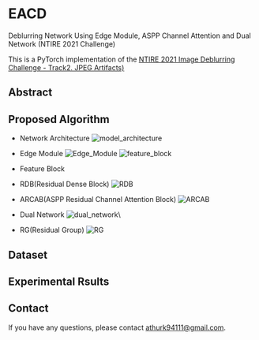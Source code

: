 # EACD
Deblurring Network Using Edge Module, ASPP Channel Attention and Dual Network (NTIRE 2021 Challenge)

This is a PyTorch implementation of the [NTIRE 2021 Image Deblurring Challenge - Track2. JPEG Artifacts)](https://competitions.codalab.org/competitions/28074)

## Abstract


## Proposed Algorithm
- Network Architecture
![model_architecture](https://user-images.githubusercontent.com/59470033/111581860-5d7ed180-87fd-11eb-9203-c1e6d29ae155.png)
- Edge Module
![Edge_Module](https://user-images.githubusercontent.com/59470033/111581945-78514600-87fd-11eb-8358-09668e32d847.png) ![feature_block](https://user-images.githubusercontent.com/59470033/111581987-87d08f00-87fd-11eb-95b3-006b916564b4.png)
- Feature Block

- RDB(Residual Dense Block)
![RDB](https://user-images.githubusercontent.com/59470033/111581994-8a32e900-87fd-11eb-9e76-f87ec7e345f3.png)
- ARCAB(ASPP Residual Channel Attention Block)
![ARCAB](https://user-images.githubusercontent.com/59470033/111582004-8c954300-87fd-11eb-97ce-f97d836ce52a.png)
- Dual Network
![dual_network](https://user-images.githubusercontent.com/59470033/111582166-ca926700-87fd-11eb-9790-ec3e331ba804.png)\
- RG(Residual Group)
![RG](https://user-images.githubusercontent.com/59470033/111582170-cbc39400-87fd-11eb-83e1-6d3ddc74e9c0.png)
## Dataset


## Experimental Rsults


## Contact
If you have any questions, please contact athurk94111@gmail.com.
